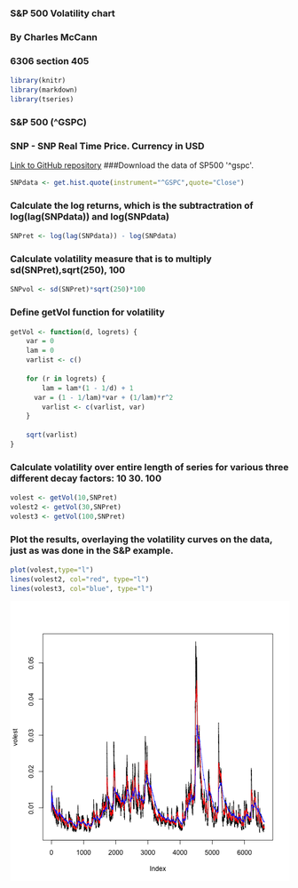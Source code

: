 ### 
### S&P 500 Volatility chart
### By Charles McCann
### 6306 section 405


```r
library(knitr)
library(markdown)
library(tseries)
```

### S&P 500 (^GSPC)
###    SNP - SNP Real Time Price. Currency in USD
[Link to GitHub repository](https://github.com/ctmccann/SNP500)
###Download the data of SP500 '^gspc'.


```r
SNPdata <- get.hist.quote(instrument="^GSPC",quote="Close")
```
### Calculate the log returns, which is the subtractration of log(lag(SNPdata)) and log(SNPdata)

```r
SNPret <- log(lag(SNPdata)) - log(SNPdata)
```
### Calculate volatility measure that is to multiply sd(SNPret),sqrt(250), 100

```r
SNPvol <- sd(SNPret)*sqrt(250)*100
```

### Define getVol function for volatility

```r
getVol <- function(d, logrets) {
	var = 0
	lam = 0
	varlist <- c()

	for (r in logrets) {
		lam = lam*(1 - 1/d) + 1
	  var = (1 - 1/lam)*var + (1/lam)*r^2
		varlist <- c(varlist, var)
	}

	sqrt(varlist)
}
```

### Calculate volatility over entire length of series for various three different decay factors: 10 30. 100



```r
volest <- getVol(10,SNPret)
volest2 <- getVol(30,SNPret)
volest3 <- getVol(100,SNPret)
```

### Plot the results, overlaying the volatility curves on the data, just as was done in the S&P example.

```r
plot(volest,type="l")
lines(volest2, col="red", type="l")
lines(volest3, col="blue", type="l")
```

![plot of chunk unnamed-chunk-7](figure/unnamed-chunk-7-1.png)
